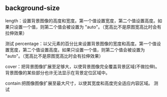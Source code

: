 ## background-size

length：设置背景图像的高度和宽度。第一个值设置宽度，第二个值设置高度。如果只设置一个值，则第二个值会被设置为 "auto"。（宽高比不是原图宽高比时会有拉伸效果）

测试
percentage：以父元素的百分比来设置背景图像的宽度和高度。第一个值设置宽度，第二个值设置高度。如果只设置一个值，则第二个值会被设置为 "auto"。（宽高比不是原图宽高比时会有拉伸效果）

cover：把背景图像扩展至足够大，以使背景图像完全覆盖背景区域(不做拉伸)。背景图像的某些部分也许无法显示在背景定位区域中。

contain:把图像图像扩展至最大尺寸，以使其宽度和高度完全适应内容区域。  测试